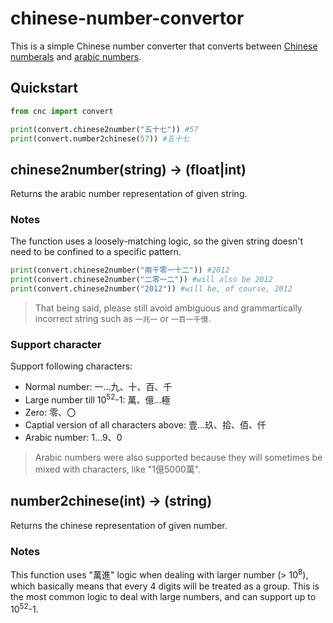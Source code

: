 # chinese-number-convertor

This is a simple Chinese number converter that converts between [Chinese numberals](https://en.wikipedia.org/wiki/Chinese_numerals) and [arabic numbers](https://en.wikipedia.org/wiki/Arabic_numerals).

## Quickstart

```python
from cnc import convert

print(convert.chinese2number("五十七")) #57
print(convert.number2chinese(57)) #五十七
```

## chinese2number(string) -> (float|int)

Returns the arabic number representation of given string.

### Notes

The function uses a loosely-matching logic, so the given string doesn't need to be confined to a specific pattern.

```python
print(convert.chinese2number("兩千零一十二")) #2012
print(convert.chinese2number("二零一二")) #will also be 2012
print(convert.chinese2number("2012")) #will be, of course, 2012
```
> That being said, please still avoid ambiguous and grammartically incorrect string such as ```一兆一``` or ```一百一千億```.

### Support character

Support following characters:
- Normal number: 一...九、十、百、千
- Large number till 10<sup>52</sup>-1: 萬、億...極
- Zero: 零、〇
- Captial version of all characters above: 壹...玖、拾、佰、仟
- Arabic number: 1...9、0
> Arabic numbers were also supported because they will sometimes be mixed with characters, like "1億5000萬".

## number2chinese(int) -> (string)

Returns the chinese representation of given number.

### Notes

This function uses "萬進" logic when dealing with larger number (> 10<sup>8</sup>), which basically means that every 4 digits will be treated as a group.
This is the most common logic to deal with large numbers, and can support up to 10<sup>52</sup>-1.